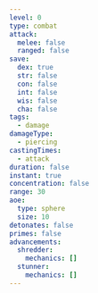 ```yaml
---
level: 0
type: combat
attack:
  melee: false
  ranged: false
save:
  dex: true
  str: false
  con: false
  int: false
  wis: false
  cha: false
tags:
  - damage
damageType:
  - piercing
castingTimes:
  - attack
duration: false
instant: true
concentration: false
range: 30
aoe:
  type: sphere
  size: 10
detonates: false
primes: false
advancements:
  shredder:
    mechanics: []
  stunner:
    mechanics: []
---
```

